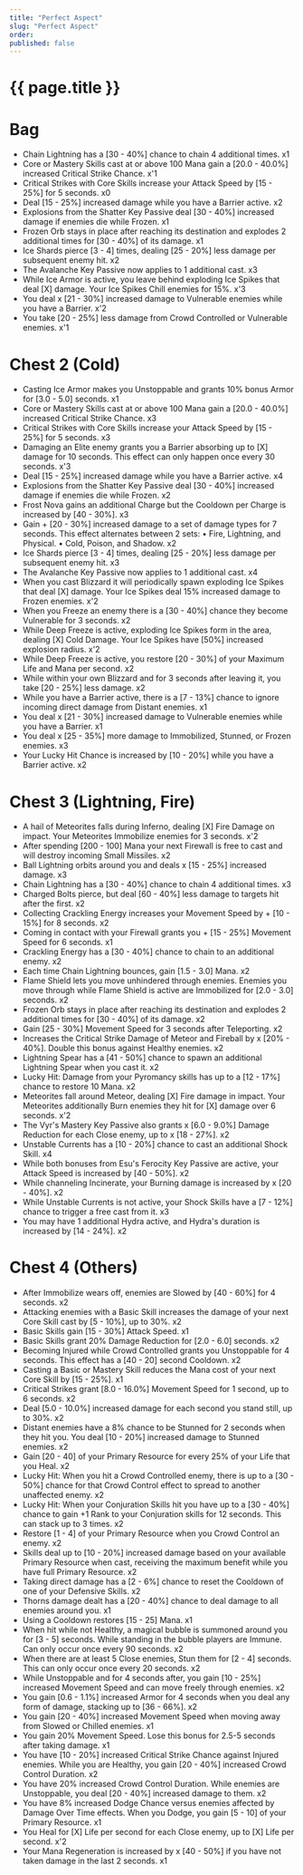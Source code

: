 ```yaml
---
title: "Perfect Aspect"
slug: "Perfect Aspect"
order: 
published: false
---
```


# {{ page.title }}

# Bag
- Chain Lightning has a [30 - 40%] chance to chain 4 additional times. x1
- Core or Mastery Skills cast at or above 100 Mana gain a [20.0 - 40.0%] increased Critical Strike Chance. x'1
- Critical Strikes with Core Skills increase your Attack Speed by [15 - 25%] for 5 seconds. x0
- Deal [15 - 25%] increased damage while you have a Barrier active. x2
- Explosions from the Shatter Key Passive deal [30 - 40%] increased damage if enemies die while Frozen. x1
- Frozen Orb stays in place after reaching its destination and explodes 2 additional times for [30 - 40%] of its damage. x1
- Ice Shards pierce [3 - 4] times, dealing [25 - 20%] less damage per subsequent enemy hit. x2
- The Avalanche Key Passive now applies to 1 additional cast. x3
- While Ice Armor is active, you leave behind exploding Ice Spikes that deal [X] damage. Your Ice Spikes Chill enemies for 15%. x'3
- You deal x [21 - 30%] increased damage to Vulnerable enemies while you have a Barrier. x'2
- You take [20 - 25%] less damage from Crowd Controlled or Vulnerable enemies. x'1

# Chest 2 (Cold)
- Casting Ice Armor makes you Unstoppable and grants 10% bonus Armor for [3.0 - 5.0] seconds. x1
- Core or Mastery Skills cast at or above 100 Mana gain a [20.0 - 40.0%] increased Critical Strike Chance. x3
- Critical Strikes with Core Skills increase your Attack Speed by [15 - 25%] for 5 seconds. x3
- Damaging an Elite enemy grants you a Barrier absorbing up to [X] damage for 10 seconds. This effect can only happen once every 30 seconds. x'3
- Deal [15 - 25%] increased damage while you have a Barrier active. x4
- Explosions from the Shatter Key Passive deal [30 - 40%] increased damage if enemies die while Frozen. x2
- Frost Nova gains an additional Charge but the Cooldown per Charge is increased by [40 - 30%]. x3
- Gain + [20 - 30%] increased damage to a set of damage types for 7 seconds. This effect alternates between 2 sets: • Fire, Lightning, and Physical. • Cold, Poison, and Shadow. x2
- Ice Shards pierce [3 - 4] times, dealing [25 - 20%] less damage per subsequent enemy hit. x3
- The Avalanche Key Passive now applies to 1 additional cast. x4
- When you cast Blizzard it will periodically spawn exploding Ice Spikes that deal [X] damage. Your Ice Spikes deal 15% increased damage to Frozen enemies. x'2
- When you Freeze an enemy there is a [30 - 40%] chance they become Vulnerable for 3 seconds. x2
- While Deep Freeze is active, exploding Ice Spikes form in the area, dealing [X] Cold Damage. Your Ice Spikes have [50%] increased explosion radius. x'2
- While Deep Freeze is active, you restore [20 - 30%] of your Maximum Life and Mana per second. x2
- While within your own Blizzard and for 3 seconds after leaving it, you take [20 - 25%] less damage. x2
- While you have a Barrier active, there is a [7 - 13%] chance to ignore incoming direct damage from Distant enemies. x1
- You deal x [21 - 30%] increased damage to Vulnerable enemies while you have a Barrier. x1
- You deal x [25 - 35%] more damage to Immobilized, Stunned, or Frozen enemies. x3
- Your Lucky Hit Chance is increased by [10 - 20%] while you have a Barrier active. x2

# Chest 3 (Lightning, Fire)
- A hail of Meteorites falls during Inferno, dealing [X] Fire Damage on impact. Your Meteorites Immobilize enemies for 3 seconds. x'2
- After spending [200 - 100] Mana your next Firewall is free to cast and will destroy incoming Small Missiles. x2
- Ball Lightning orbits around you and deals x [15 - 25%] increased damage. x3
- Chain Lightning has a [30 - 40%] chance to chain 4 additional times. x3
- Charged Bolts pierce, but deal [60 - 40%] less damage to targets hit after the first. x2
- Collecting Crackling Energy increases your Movement Speed by + [10 - 15%] for 8 seconds. x2
- Coming in contact with your Firewall grants you + [15 - 25%] Movement Speed for 6 seconds. x1
- Crackling Energy has a [30 - 40%] chance to chain to an additional enemy. x2
- Each time Chain Lightning bounces, gain [1.5 - 3.0] Mana. x2
- Flame Shield lets you move unhindered through enemies. Enemies you move through while Flame Shield is active are Immobilized for [2.0 - 3.0] seconds. x2
- Frozen Orb stays in place after reaching its destination and explodes 2 additional times for [30 - 40%] of its damage. x2
- Gain [25 - 30%] Movement Speed for 3 seconds after Teleporting. x2
- Increases the Critical Strike Damage of Meteor and Fireball by x [20% - 40%]. Double this bonus against Healthy enemies. x2
- Lightning Spear has a [41 - 50%] chance to spawn an additional Lightning Spear when you cast it. x2
- Lucky Hit: Damage from your Pyromancy skills has up to a [12 - 17%] chance to restore 10 Mana. x2
- Meteorites fall around Meteor, dealing [X] Fire damage in impact. Your Meteorites additionally Burn enemies they hit for [X] damage over 6 seconds. x'2
- The Vyr's Mastery Key Passive also grants x [6.0 - 9.0%] Damage Reduction for each Close enemy, up to x [18 - 27%]. x2
- Unstable Currents has a [10 - 20%] chance to cast an additional Shock Skill. x4
- While both bonuses from Esu's Ferocity Key Passive are active, your Attack Speed is increased by [40 - 50%]. x2
- While channeling Incinerate, your Burning damage is increased by x [20 - 40%]. x2
- While Unstable Currents is not active, your Shock Skills have a [7 - 12%] chance to trigger a free cast from it. x3
- You may have 1 additional Hydra active, and Hydra's duration is increased by [14 - 24%]. x2

# Chest 4 (Others)
- After Immobilize wears off, enemies are Slowed by [40 - 60%] for 4 seconds. x2
- Attacking enemies with a Basic Skill increases the damage of your next Core Skill cast by [5 - 10%], up to 30%. x2
- Basic Skills gain [15 - 30%] Attack Speed. x1
- Basic Skills grant 20% Damage Reduction for [2.0 - 6.0] seconds. x2
- Becoming Injured while Crowd Controlled grants you Unstoppable for 4 seconds. This effect has a [40 - 20] second Cooldown. x2
- Casting a Basic or Mastery Skill reduces the Mana cost of your next Core Skill by [15 - 25%]. x1
- Critical Strikes grant [8.0 - 16.0%] Movement Speed for 1 second, up to 6 seconds. x2
- Deal [5.0 - 10.0%] increased damage for each second you stand still, up to 30%. x2
- Distant enemies have a 8% chance to be Stunned for 2 seconds when they hit you. You deal [10 - 20%] increased damage to Stunned enemies. x2
- Gain [20 - 40] of your Primary Resource for every 25% of your Life that you Heal. x2
- Lucky Hit: When you hit a Crowd Controlled enemy, there is up to a [30 - 50%] chance for that Crowd Control effect to spread to another unaffected enemy. x2
- Lucky Hit: When your Conjuration Skills hit you have up to a [30 - 40%] chance to gain +1 Rank to your Conjuration skills for 12 seconds. This can stack up to 3 times. x2
- Restore [1 - 4] of your Primary Resource when you Crowd Control an enemy. x2
- Skills deal up to [10 - 20%] increased damage based on your available Primary Resource when cast, receiving the maximum benefit while you have full Primary Resource. x2
- Taking direct damage has a [2 - 6%] chance to reset the Cooldown of one of your Defensive Skills. x2
- Thorns damage dealt has a [20 - 40%] chance to deal damage to all enemies around you. x1
- Using a Cooldown restores [15 - 25] Mana. x1
- When hit while not Healthy, a magical bubble is summoned around you for [3 - 5] seconds. While standing in the bubble players are Immune. Can only occur once every 90 seconds. x2
- When there are at least 5 Close enemies, Stun them for [2 - 4] seconds. This can only occur once every 20 seconds. x2
- While Unstoppable and for 4 seconds after, you gain [10 - 25%] increased Movement Speed and can move freely through enemies. x2
- You gain [0.6 - 1.1%] increased Armor for 4 seconds when you deal any form of damage, stacking up to [36 - 66%]. x2
- You gain [20 - 40%] increased Movement Speed when moving away from Slowed or Chilled enemies. x1
- You gain 20% Movement Speed. Lose this bonus for 2.5-5 seconds after taking damage. x1
- You have [10 - 20%] increased Critical Strike Chance against Injured enemies. While you are Healthy, you gain [20 - 40%] increased Crowd Control Duration. x2
- You have 20% increased Crowd Control Duration. While enemies are Unstoppable, you deal [20 - 40%] increased damage to them. x2
- You have 8% increased Dodge Chance versus enemies affected by Damage Over Time effects. When you Dodge, you gain [5 - 10] of your Primary Resource. x1
- You Heal for [X] Life per second for each Close enemy, up to [X] Life per second. x'2
- Your Mana Regeneration is increased by x [40 - 50%] if you have not taken damage in the last 2 seconds. x1
